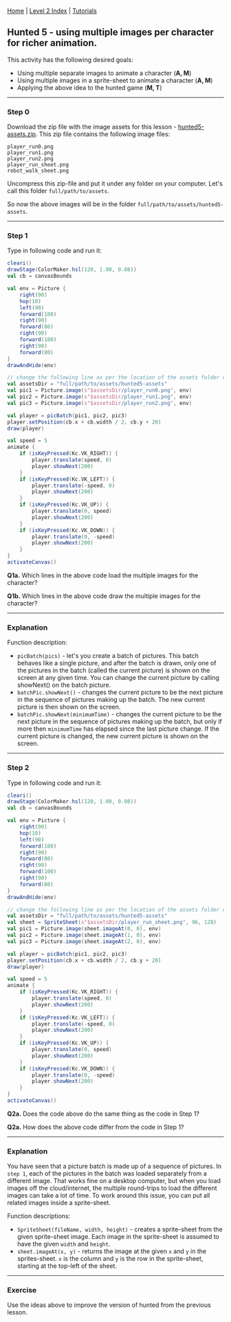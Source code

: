 <div class="nav">
  <a href="../../index.html">Home</a> | <a href="index.html">Level 2 Index</a> | <a href="../../tutorials-index.html">Tutorials</a>
</div>

## Hunted 5 - using multiple images per character for richer animation.

This activity has the following desired goals:
* Using multiple separate images to animate a character (**A, M**)
* Using multiple images in a sprite-sheet to animate a character (**A, M**)
* Applying the above idea to the hunted game (**M, T**)

---

### Step 0

Download the zip file with the image assets for this lesson - [hunted5-assets.zip](hunted5-assets.zip). This zip file contains the following image files:
```
player_run0.png
player_run1.png
player_run2.png
player_run_sheet.png
robot_walk_sheet.png
```

Uncompress this zip-file and put it under any folder on your computer. Let's call this folder `full/path/to/assets`.

So now the above images will be in the folder `full/path/to/assets/hunted5-assets`.

---

### Step 1
Type in following code and run it:

```scala
cleari()
drawStage(ColorMaker.hsl(120, 1.00, 0.08))
val cb = canvasBounds

val env = Picture {
    right(90)
    hop(10)
    left(90)
    forward(100)
    right(90)
    forward(80)
    right(90)
    forward(100)
    right(90)
    forward(80)
}
drawAndHide(env)

// change the following line as per the location of the assets folder on your computer
val assetsDir = "full/path/to/assets/hunted5-assets"
val pic1 = Picture.image(s"$assetsDir/player_run0.png", env)
val pic2 = Picture.image(s"$assetsDir/player_run1.png", env)
val pic3 = Picture.image(s"$assetsDir/player_run2.png", env)

val player = picBatch(pic1, pic2, pic3)
player.setPosition(cb.x + cb.width / 2, cb.y + 20)
draw(player)

val speed = 5
animate {
    if (isKeyPressed(Kc.VK_RIGHT)) {
        player.translate(speed, 0)
        player.showNext(200)
    }
    if (isKeyPressed(Kc.VK_LEFT)) {
        player.translate(-speed, 0)
        player.showNext(200)
    }
    if (isKeyPressed(Kc.VK_UP)) {
        player.translate(0, speed)
        player.showNext(200)
    }
    if (isKeyPressed(Kc.VK_DOWN)) {
        player.translate(0, -speed)
        player.showNext(200)
    }
}
activateCanvas()
```

**Q1a.** Which lines in the above code load the multiple images for the character?

**Q1b.** Which lines in the above code draw the multiple images for the character?

---

### Explanation

Function description:
* `picBatch(pics)` - let's you create a batch of pictures. This batch behaves like a single picture, and after the batch is drawn, only one of the pictures in the batch (called the current picture) is shown on the screen at any given time. You can change the current picture by calling showNext() on the batch picture.
* `batchPic.showNext()` - changes the current picture to be the next picture in the sequence of pictures making up the batch. The new current picture is then shown on the screen.
* `batchPic.showNext(minimumTime)` - changes the current picture to be the next picture in the sequence of pictures making up the batch, but only if more then `minimumTime` has elapsed since the last picture change. If the current picture is changed, the new current picture is shown on the screen.

---

### Step 2
Type in following code and run it:

```scala
cleari()
drawStage(ColorMaker.hsl(120, 1.00, 0.08))
val cb = canvasBounds

val env = Picture {
    right(90)
    hop(10)
    left(90)
    forward(100)
    right(90)
    forward(80)
    right(90)
    forward(100)
    right(90)
    forward(80)
}
drawAndHide(env)

// change the following line as per the location of the assets folder on your computer
val assetsDir = "full/path/to/assets/hunted5-assets"
val sheet = SpriteSheet(s"$assetsDir/player_run_sheet.png", 96, 128)
val pic1 = Picture.image(sheet.imageAt(0, 0), env)
val pic2 = Picture.image(sheet.imageAt(1, 0), env)
val pic3 = Picture.image(sheet.imageAt(2, 0), env)

val player = picBatch(pic1, pic2, pic3)
player.setPosition(cb.x + cb.width / 2, cb.y + 20)
draw(player)

val speed = 5
animate {
    if (isKeyPressed(Kc.VK_RIGHT)) {
        player.translate(speed, 0)
        player.showNext(200)
    }
    if (isKeyPressed(Kc.VK_LEFT)) {
        player.translate(-speed, 0)
        player.showNext(200)
    }
    if (isKeyPressed(Kc.VK_UP)) {
        player.translate(0, speed)
        player.showNext(200)
    }
    if (isKeyPressed(Kc.VK_DOWN)) {
        player.translate(0, -speed)
        player.showNext(200)
    }
}
activateCanvas()
```

**Q2a.** Does the code above do the same thing as the code in Step 1?

**Q2a.** How does the above code differ from the code in Step 1?

---

### Explanation

You have seen that a picture batch is made up of a sequence of pictures. In `step 1`, each of the pictures in the batch was loaded separately from a different image. That works fine on a desktop computer, but when you load images off the cloud/internet, the multiple round-trips to load the different images can take a lot of time. To work around this issue, you can put all related images inside a sprite-sheet.

Function descriptions:
* `SpriteSheet(fileName, width, height)` - creates a sprite-sheet from the given sprite-sheet image. Each image in the sprite-sheet is assumed to have the given `width` and `height`.
* `sheet.imageAt(x, y)` - returns the image at the given `x` and `y` in the sprites-sheet. `x` is the column and `y` is the row in the sprite-sheet, starting at the top-left of the sheet.

---

### Exercise

Use the ideas above to improve the version of hunted from the previous lesson.